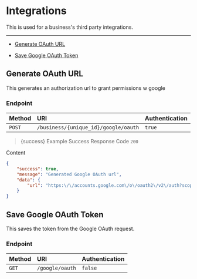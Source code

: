 # Integrations

This is used for a business&#039;s third party integrations.

---

- [Generate OAuth URL](#generate-url)


- [Save Google OAuth Token](#save-token)



<a name="generate-url"></a>
## Generate OAuth URL

This generates an authorization url to grant permissions w google
### Endpoint
|Method|URI|Authentication|
|:-|:-|:-|
|`POST`|`/business/{unique_id}/google/oauth`|`true`|



> {success} Example Success Response
Code `200`

Content

```json
{
    "success": true,
    "message": "Generated Google OAuth url",
    "data": {
        "url": "https:\/\/accounts.google.com\/o\/oauth2\/v2\/auth?scope=openid%20email%20profile%20https%3A%2F%2Fwww.googleapis.com%2Fauth%2Fcalendar.events&prompt=consent&state=eb46dc5b38e83e319cd55e6574ea5ccd&response_type=code&redirect_uri=https%3A%2F%2Fapi.gigwerk.test%2Fgoogle%2Foauth&client_id=45848104174-g83g8abd9d1u9e9bljnhcm9r7bupmuu7.apps.googleusercontent.com"
    }
}

```



<a name="save-token"></a>
## Save Google OAuth Token

This saves the token from the Google OAuth request.
### Endpoint
|Method|URI|Authentication|
|:-|:-|:-|
|`GET`|`/google/oauth`|`false`|





